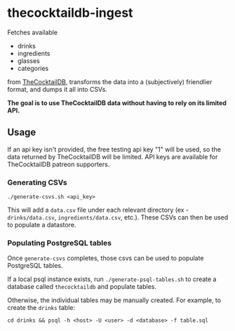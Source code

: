 # thecocktaildb-ingest

Fetches available
* drinks
* ingredients
* glasses
* categories

from [TheCocktailDB](https://thecocktaildb.com/), transforms the data into a (subjectively) friendlier format, and dumps it all into CSVs.

**The goal is to use TheCocktailDB data without having to rely on its limited API.**

## Usage

If an api key isn't provided, the free testing api key "1" will be used, so the data returned by TheCocktailDB will be limited. API keys are available for TheCocktailDB patreon supporters.

### Generating CSVs
```
./generate-csvs.sh <api_key>
```

This will add a `data.csv` file under each relevant directory (ex - `drinks/data.csv`, `ingredients/data.csv`, etc.). These CSVs can then be used to populate a datastore.

### Populating PostgreSQL tables
Once `generate-csvs` completes, those csvs can be used to populate PostgreSQL tables.

If a local psql instance exists, run `./generate-psql-tables.sh` to create a database called `thecocktaildb` and populate tables.

Otherwise, the individual tables may be manually created. For example, to create the `drinks` table:

`cd drinks && psql -h <host> -U <user> -d <database> -f table.sql`
